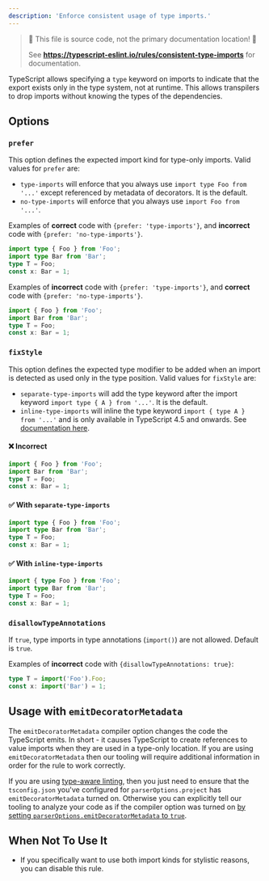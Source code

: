 ```yaml
---
description: 'Enforce consistent usage of type imports.'
---
```


> 🛑 This file is source code, not the primary documentation location! 🛑
>
> See **https://typescript-eslint.io/rules/consistent-type-imports** for documentation.

TypeScript allows specifying a `type` keyword on imports to indicate that the export exists only in the type system, not at runtime.
This allows transpilers to drop imports without knowing the types of the dependencies.

## Options

### `prefer`

This option defines the expected import kind for type-only imports. Valid values for `prefer` are:

- `type-imports` will enforce that you always use `import type Foo from '...'` except referenced by metadata of decorators. It is the default.
- `no-type-imports` will enforce that you always use `import Foo from '...'`.

Examples of **correct** code with `{prefer: 'type-imports'}`, and **incorrect** code with `{prefer: 'no-type-imports'}`.

```ts
import type { Foo } from 'Foo';
import type Bar from 'Bar';
type T = Foo;
const x: Bar = 1;
```

Examples of **incorrect** code with `{prefer: 'type-imports'}`, and **correct** code with `{prefer: 'no-type-imports'}`.

```ts
import { Foo } from 'Foo';
import Bar from 'Bar';
type T = Foo;
const x: Bar = 1;
```

### `fixStyle`

This option defines the expected type modifier to be added when an import is detected as used only in the type position. Valid values for `fixStyle` are:

- `separate-type-imports` will add the type keyword after the import keyword `import type { A } from '...'`. It is the default.
- `inline-type-imports` will inline the type keyword `import { type A } from '...'` and is only available in TypeScript 4.5 and onwards. See [documentation here](https://www.typescriptlang.org/docs/handbook/release-notes/typescript-4-5.html#type-modifiers-on-import-names 'TypeScript 4.5 documentation on type modifiers and import names').

<!--tabs-->

#### ❌ Incorrect

```ts
import { Foo } from 'Foo';
import Bar from 'Bar';
type T = Foo;
const x: Bar = 1;
```

#### ✅ With `separate-type-imports`

```ts
import type { Foo } from 'Foo';
import type Bar from 'Bar';
type T = Foo;
const x: Bar = 1;
```

#### ✅ With `inline-type-imports`

```ts
import { type Foo } from 'Foo';
import type Bar from 'Bar';
type T = Foo;
const x: Bar = 1;
```

<!--tabs-->

### `disallowTypeAnnotations`

If `true`, type imports in type annotations (`import()`) are not allowed.
Default is `true`.

Examples of **incorrect** code with `{disallowTypeAnnotations: true}`:

```ts
type T = import('Foo').Foo;
const x: import('Bar') = 1;
```

## Usage with `emitDecoratorMetadata`

The `emitDecoratorMetadata` compiler option changes the code the TypeScript emits. In short - it causes TypeScript to create references to value imports when they are used in a type-only location. If you are using `emitDecoratorMetadata` then our tooling will require additional information in order for the rule to work correctly.

If you are using [type-aware linting](https://typescript-eslint.io/linting/typed-linting), then you just need to ensure that the `tsconfig.json` you've configured for `parserOptions.project` has `emitDecoratorMetadata` turned on. Otherwise you can explicitly tell our tooling to analyze your code as if the compiler option was turned on [by setting `parserOptions.emitDecoratorMetadata` to `true`](https://github.com/typescript-eslint/typescript-eslint/blob/main/packages/parser/README.md#parseroptionsemitdecoratormetadata).

## When Not To Use It

- If you specifically want to use both import kinds for stylistic reasons, you can disable this rule.
